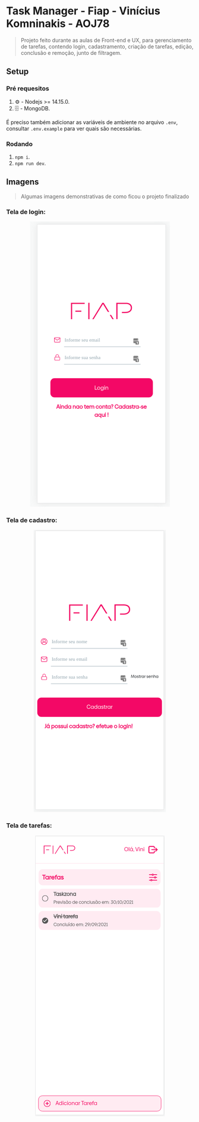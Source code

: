 # Task Manager - Fiap - Vinícius Komninakis - AOJ78

> Projeto feito durante as aulas de Front-end e UX, para gerenciamento de tarefas, contendo login, cadastramento, criação de tarefas, edição, conclusão e remoção, junto de filtragem.

## Setup

### Pré requesitos

1. ⚙️ - Nodejs >= 14.15.0.
2. 🗄️ - MongoDB.

É preciso também adicionar as variáveis de ambiente no arquivo `.env`, consultar `.env.example` para ver quais são necessárias.

### Rodando

1. `npm i`.
2. `npm run dev`.

## Imagens

> Algumas imagens demonstrativas de como ficou o projeto finalizado

### Tela de login:

<p align="center">
  <img src="./docs/login.png" />
</p>

### Tela de cadastro:

<p align="center">
  <img src="./docs/cadastro.png" />
</p>

### Tela de tarefas:

<p align="center">
  <img src="./docs/tarefas-home.png" />
</p>